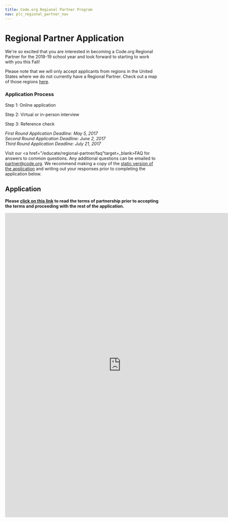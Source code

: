 ```yaml
---
title: Code.org Regional Partner Program
nav: plc_regional_partner_nav
---
```


# Regional Partner Application #

We're so excited that you are interested in becoming a Code.org Regional Partner for the 2018-19 school year and look forward to starting to work with you this Fall!

Please note that we will only accept applicants from regions in the United States where we do not currently have a Regional Partner. Check out a map of those regions <a href="/educate/regional-partner/partners" target=_blank>here</a>.

### Application Process ###

Step 1: Online application

Step 2: Virtual or in-person interview

Step 3: Reference check

*First Round Application Deadline: May 5, 2017*<br/>
*Second Round Application Deadline: June 2, 2017*<br/>
*Third Round Application Deadline: July 21, 2017*<br/>

Visit our <a href="/educate/regional-partner/faq"target=_blank>FAQ</a> for answers to common questions. Any additional questions can be emailed to partner@code.org. We recommend making a copy of the <a href="https://docs.google.com/document/d/1jLN9adlUakBPhCG_LJdBOSsRyd-D6pe5x05Nf0EXUcM/edit?usp=sharing" target=_blank>static version of the application</a> and writing out your responses prior to completing the application below.


## Application ##

**Please <a href="/educate/regional-partner/terms" target=_blank>click on this link</a> to read the terms of partnership prior to accepting the terms and proceeding with the rest of the application.**

<iframe src="https://goo.gl/forms/TGvSk6ioa6Dj8Wym2" width="760" height="1000" frameborder="0" marginheight="0" marginwidth="0">Loading...</iframe>
